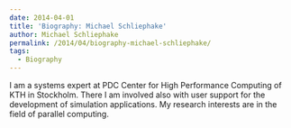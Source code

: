 ```yaml
---
date: 2014-04-01
title: 'Biography: Michael Schliephake'
author: Michael Schliephake
permalink: /2014/04/biography-michael-schliephake/
tags:
  - Biography
---
```

I am a systems expert at PDC Center for High Performance Computing of KTH in Stockholm. There I am involved also with user support for the development of simulation applications. My research interests are in the field of parallel computing.
